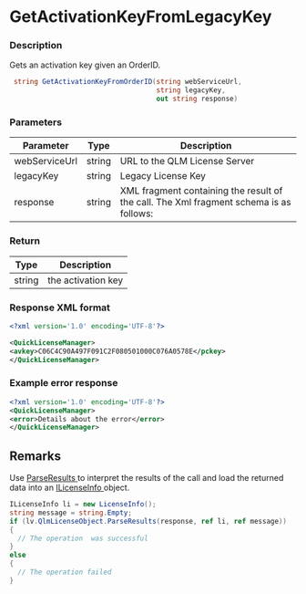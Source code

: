 # GetActivationKeyFromLegacyKey

### Description

Gets an activation key given an OrderID.

```csharp
 string GetActivationKeyFromOrderID(string webServiceUrl, 
                                    string legacyKey, 
                                    out string response)


```

### Parameters

| Parameter     |  Type  | Description                                                                            |
| ------------- | :----: | -------------------------------------------------------------------------------------- |
| webServiceUrl | string | URL to the QLM License Server                                                          |
| legacyKey     | string | Legacy License Key                                                                     |
| response      | string | XML fragment containing the result of the call. The Xml fragment schema is as follows: |

### Return

| Type   | Description        |
| ------ | ------------------ |
| string | the activation key |

### Response XML format

```xml
<?xml version='1.0' encoding='UTF-8'?>

<QuickLicenseManager>
<avkey>C06C4C90A497F091C2F080501000C076A0578E</pckey>
</QuickLicenseManager>
```

### Example error response

```xml
<?xml version='1.0' encoding='UTF-8'?>
<QuickLicenseManager>
<error>Details about the error</error>
</QuickLicenseManager>
```

## Remarks

Use [ParseResults ](https://soraco.readme.io/reference/parseresults)to interpret the results of the call and load the returned data into an [ILicenseInfo ](https://soraco.readme.io/reference/ilicenseinfo)object.

```c#
ILicenseInfo li = new LicenseInfo();
string message = string.Empty;
if (lv.QlmLicenseObject.ParseResults(response, ref li, ref message))
{
  // The operation  was successful	
}
else
{
  // The operation failed
}
```

